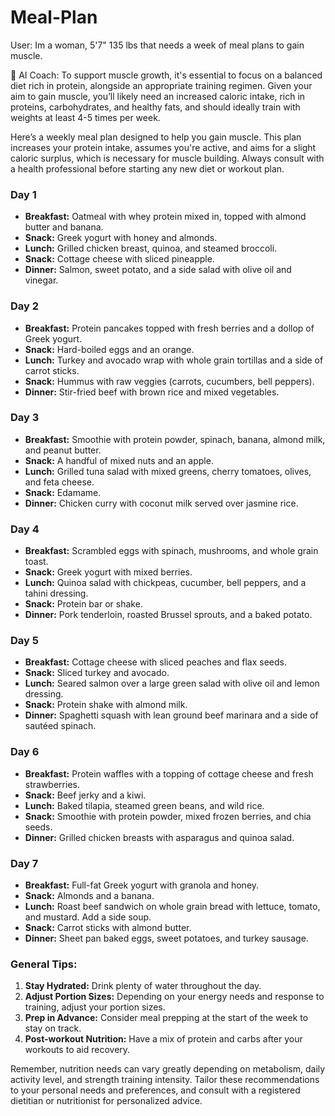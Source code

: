 # Meal-Plan

User: Im a woman, 5'7" 135 lbs that needs a week of meal plans to gain muscle. 

🤖 AI Coach: To support muscle growth, it's essential to focus on a balanced diet rich in protein, alongside an appropriate training regimen. Given your aim to gain muscle, you’ll likely need an increased caloric intake, rich in proteins, carbohydrates, and healthy fats, and should ideally train with weights at least 4-5 times per week. 

Here’s a weekly meal plan designed to help you gain muscle. This plan increases your protein intake, assumes you're active, and aims for a slight caloric surplus, which is necessary for muscle building. Always consult with a health professional before starting any new diet or workout plan.

### Day 1
- **Breakfast:** Oatmeal with whey protein mixed in, topped with almond butter and banana.
- **Snack:** Greek yogurt with honey and almonds.
- **Lunch:** Grilled chicken breast, quinoa, and steamed broccoli.
- **Snack:** Cottage cheese with sliced pineapple.
- **Dinner:** Salmon, sweet potato, and a side salad with olive oil and vinegar.

### Day 2
- **Breakfast:** Protein pancakes topped with fresh berries and a dollop of Greek yogurt.
- **Snack:** Hard-boiled eggs and an orange.
- **Lunch:** Turkey and avocado wrap with whole grain tortillas and a side of carrot sticks.
- **Snack:** Hummus with raw veggies (carrots, cucumbers, bell peppers).
- **Dinner:** Stir-fried beef with brown rice and mixed vegetables.

### Day 3
- **Breakfast:** Smoothie with protein powder, spinach, banana, almond milk, and peanut butter.
- **Snack:** A handful of mixed nuts and an apple.
- **Lunch:** Grilled tuna salad with mixed greens, cherry tomatoes, olives, and feta cheese.
- **Snack:** Edamame.
- **Dinner:** Chicken curry with coconut milk served over jasmine rice.

### Day 4
- **Breakfast:** Scrambled eggs with spinach, mushrooms, and whole grain toast.
- **Snack:** Greek yogurt with mixed berries.
- **Lunch:** Quinoa salad with chickpeas, cucumber, bell peppers, and a tahini dressing.
- **Snack:** Protein bar or shake.
- **Dinner:** Pork tenderloin, roasted Brussel sprouts, and a baked potato.

### Day 5
- **Breakfast:** Cottage cheese with sliced peaches and flax seeds.
- **Snack:** Sliced turkey and avocado.
- **Lunch:** Seared salmon over a large green salad with olive oil and lemon dressing.
- **Snack:** Protein shake with almond milk.
- **Dinner:** Spaghetti squash with lean ground beef marinara and a side of sautéed spinach.

### Day 6
- **Breakfast:** Protein waffles with a topping of cottage cheese and fresh strawberries.
- **Snack:** Beef jerky and a kiwi.
- **Lunch:** Baked tilapia, steamed green beans, and wild rice.
- **Snack:** Smoothie with protein powder, mixed frozen berries, and chia seeds.
- **Dinner:** Grilled chicken breasts with asparagus and quinoa salad.

### Day 7
- **Breakfast:** Full-fat Greek yogurt with granola and honey.
- **Snack:** Almonds and a banana.
- **Lunch:** Roast beef sandwich on whole grain bread with lettuce, tomato, and mustard. Add a side soup.
- **Snack:** Carrot sticks with almond butter.
- **Dinner:** Sheet pan baked eggs, sweet potatoes, and turkey sausage. 

### General Tips:
1. **Stay Hydrated:** Drink plenty of water throughout the day.
2. **Adjust Portion Sizes:** Depending on your energy needs and response to training, adjust your portion sizes.
3. **Prep in Advance:** Consider meal prepping at the start of the week to stay on track.
4. **Post-workout Nutrition:** Have a mix of protein and carbs after your workouts to aid recovery.

Remember, nutrition needs can vary greatly depending on metabolism, daily activity level, and strength training intensity. Tailor these recommendations to your personal needs and preferences, and consult with a registered dietitian or nutritionist for personalized advice.
